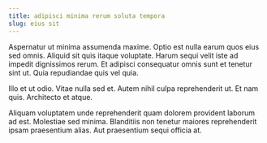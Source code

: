```yaml
---
title: adipisci minima rerum soluta tempora
slug: eius sit
---
```


Aspernatur ut minima assumenda maxime. Optio est nulla earum quos eius sed omnis. Aliquid sit quis itaque voluptate. Harum sequi velit iste ad impedit dignissimos rerum. Et adipisci consequatur omnis sunt et tenetur sint ut. Quia repudiandae quis vel quia.

Illo et ut odio. Vitae nulla sed et. Autem nihil culpa reprehenderit ut. Et nam quis. Architecto et atque.

Aliquam voluptatem unde reprehenderit quam dolorem provident laborum ad est. Molestiae sed minima. Blanditiis non tenetur maiores reprehenderit ipsam praesentium alias. Aut praesentium sequi officia at.
